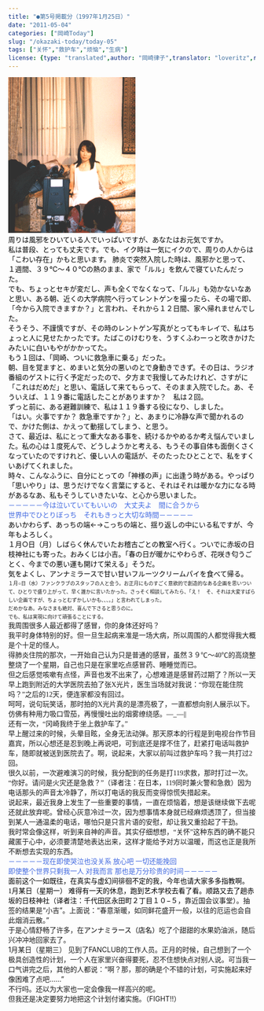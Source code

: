 ```yaml
---
title: "●第5号掲載分（1997年1月25日）"
date: "2011-05-04"
categories: ["岡崎Today"]
slug: "/okazaki-today/today-05"
tags: ["关怀","救护车","烦恼","生病"]
license: {type: "translated",author: "岡崎律子",translator: "loveritz",reproduced-url: "http://www.ne.jp/asahi/okazaki/book/today/today5.html",reproduced-website: "岡崎律子Book"}
---
```


[![sofa](./images/sofa.gif)](./images/sofa.gif)  
<span style="font-family: 宋体;"><span style="color: black;">周りは風邪をひいている人でいっぱいですが、あなたはお元気ですか。</span></span>  
<span style="color: black;">私は普段、とっても丈夫です。でも、イク時は一気にイクので、周りの人からは「こわい存在」かもと思います。</span> <span style="color: black;"> 肺炎で突然入院した時は、風邪かと思って、１週間、３９</span><span style="color: black;">℃</span><span style="color: black;">～４０</span><span style="color: black;">℃</span><span style="color: black;">の熱のまま、家で「ルル」を飲んで寝ていたんだった。</span>  
<span style="color: black;">でも、ちょっとセキが変だし、声も全くでなくなって、「ルル」も効かないなあと思い、ある朝、近くの大学病院へ行ってレントゲンを撮ったら、その場で即、「今から入院できますか？」と言われ、それから１２日間、家へ帰れませんでした。</span>  
<span style="color: black;">そうそう、不謹慎ですが、その時のレントゲン写真がとってもキレイで、私はちょっと人に見せたかったです。たばこのけむりを、うすくふわーっと吹きかけたみたいに白いもやがかかってた。</span>  
<span style="color: black;">もう１回は、「岡崎、ついに救急車に乗る」だった。</span>  
<span style="color: black;">朝、目を覚ますと、めまいと気分の悪いのとで身動きできず。その日は、ラジオ番組のゲストに行く予定だったので、夕方まで我慢してみたけれど、さすがに「これはだめだ」と思い、電話して来てもらって、そのまま入院でした。あ、そういえば、１１９番に電話したことがありますか？　私は２回。</span>  
<span style="color: black;">ずっと前に、ある避難訓練で、私は１１９番する役になり、しました。</span>  
<span style="color: black;">「はい。火事ですか？ 救急車ですか？」と、あまりに冷静な声で聞かれるので、かけた側は、かえって動揺してしまう、と思う。</span>  
<span style="color: black;">さて、最近は、私にとって重大なある事を、続けるかやめるか考え悩んでいました。私の心は１度死んで、どうしようかと考える、もうその事自体も面倒くさくなっていたのですけれど、優しい人の電話が、そのたったひとことで、私をすくいあげてくれました。</span>  
<span style="color: black;">時々、こんなふうに、自分にとっての「神様の声」に出逢う時がある。やっぱり「思いやり」は、思うだけでなく言葉にすると、それはそれは暖かな力になる時があるなあ、私もそうしていきたいな、と心から思いました。</span>  
<span style="font-family: 宋体;"><span style="color: #4169e1;">－－－－－今は泣いていてもいいの　大丈夫よ　間に合うから<br>世界中でひとりぼっち　それもきっと大切な時間－－－－－<br></span></span><span style="color: black;">あいかわらず、あっちの端</span><span style="color: black;">←→</span><span style="color: black;">こっちの端と、揺り返しの中にいる私ですが、今年もよろしく。</span>  
<span style="color: black;">１月</span><span style="color: black;">○</span><span style="color: black;">日（月）しばらく休んでいたお稽古ごとの教室へ行く。ついでに赤坂の日枝神社にも寄った。おみくじは小吉。「春の日が暖かにやわらぎ、花咲き匂うごとく、今までの悪い運も開けて栄える」そうだ。</span>  
<span style="color: black;">気をよくし、アンナミラースで甘い甘いフルーツクリームパイを食べて帰る。</span>  
<span style="font-size: x-small;"><span style="font-family: 宋体;">１月○日（水）ファンクラブのスタッフの人と会う。お正月にものすごく意欲的で創造的なある企画を思いついて、ひとりで盛り上がって、早く誰かに言いたかった。さっそく相談してみたら、「え！　そ、それは大変すばらしい企画ですが、ちょっとむずかしいかも、、、。」と言われてしまった。<br>だめかなあ。みなさまも絶対、喜んで下さると思うのに。<br>でも、私は実現に向けて頑張ることにする。</span></span>  
<span style="font-family: 宋体;">我周围很多人最近都得了感冒，你的身体还好吗？<br>我平时身体特别的好。但一旦生起病来准是一场大病，所以周围的人都觉得我大概是个十足的怪人。<br>得肺炎住院的那次，一开始自己认为只是普通的感冒，虽然３９℃～40℃的高烧整整烧了一个星期，自己也只是在家里吃点感冒药、睡睡觉而已。<br>但之后感觉咳嗽有点怪，声音也发不出来了，心想难道是感冒药过期了？所以一天早上跑到附近的大学医院去拍了张X光片，医生当场就对我说：“你现在能住院吗？”之后的12天，便连家都没有回过。<br>呵呵，说句玩笑话，那时拍的X光片真的是漂亮极了，一直都想向别人展示以下。仿佛有种用力吸口雪茄，再慢慢吐出的烟雾缭绕感。―_―||<br>还有一次，“冈崎我终于坐上救护车了。”<br>早上醒过来的时候，头晕目眩，全身无法动弹。那天原本的行程是到电视台作节目嘉宾，所以心想还是忍到晚上再说吧，可到底还是撑不住了，赶紧打电话叫救护车，随即就被送到医院去了。啊，说起来，大家以前叫过救护车吗？我一共打过2回。<br>很久以前，一次避难演习的时候，我分配到的任务是打119求救，那时打过一次。<br>“你好。请问是火灾还是急救？”（译者注：在日本，119同时兼火警和急救）因为电话那头的声音太冷静了，所以打电话的我反而变得惊慌失措起来。<br>说起来，最近我身上发生了一些重要的事情，一直在烦恼着，想是该继续做下去呢还就此放弃呢。曾经心灰意冷过一次，因为想事情本身就已经麻烦透顶了，但当接到某人一通温柔的电话，哪怕只是只言片语的安慰，却让我又重拾起了干劲。<br>我时常会像这样，听到来自神的声音。其实仔细想想，“关怀”这种东西的确不能只藏匿于心中，必须要清楚地表达出来，这样才能给予对方以温暖，而这也正是我所不断想去实现的东西。<br></span><span style="font-family: 宋体;"><span style="color: #4169e1;">－－－－－现在即使哭泣也没关系 放心吧 一切还能挽回<br>即使整个世界只剩我一人 对我而言 那也是万分珍贵的时间－－－－－</span></span><span style="color: black;"><span style="font-family: 宋体;"><br>面前这个一如既往，在真实与虚幻间徘徊不定的我，今年也请大家多多指教啊。<br>1月某日（星期一） 难得有一天的休息，跑到艺术学校去看了看。顺路又去了趟赤坂的日枝神社（译者注：千代田区永田町２丁目１０</span></span><span style="color: black;">−</span><span style="color: black;">５</span>，靠近国会议事堂）。抽签的结果是“小吉”。上面说：“春意渐暖，如同鲜花盛开一般，以往的厄运也会自此烟消云散。”  
于是心情舒畅了许多，在<span style="color: black;">アンナミラース（店名）</span>吃了个甜甜的水果奶油派，随后兴冲冲地回家去了。  
1月某日（星期三） 见到了FANCLUB的工作人员。正月的时候，自己想到了一个极具创造性的计划，一个人在家里兴奋得要死，忍不住想快点对别人说。可当我一口气讲完之后，其他的人都说：“啊？那，那的确是个不错的计划，可实施起来好像困难了点吧……”  
不行吗。还以为大家也一定会像我一样高兴的呢。  
但我还是决定要努力地把这个计划付诸实施。（FIGHT!!）
